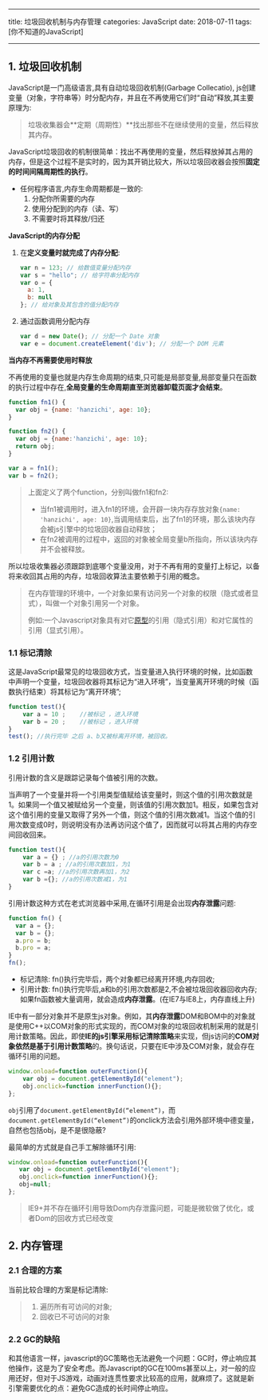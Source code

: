 -----

title: 垃圾回收机制与内存管理
categories: JavaScript
date: 2018-07-11
tags:[你不知道的JavaScript]

----

## 1. 垃圾回收机制

JavaScript是一门高级语言,具有自动垃圾回收机制(Garbage Collecatio), js创建变量（对象，字符串等）时分配内存，并且在不再使用它们时“自动”释放,其主要原理为:

>  垃圾收集器会**定期（周期性）**找出那些不在继续使用的变量，然后释放其内存。

JavaScript垃圾回收的机制很简单：找出不再使用的变量，然后释放掉其占用的内存，但是这个过程不是实时的，因为其开销比较大，所以垃圾回收器会按照**固定的时间间隔周期性的执行**。

- 任何程序语言,内存生命周期都是一致的:
  1. 分配你所需要的内存
  2. 使用分配到的内存（读、写）
  3. 不需要时将其释放/归还 

**JavaScript的内存分配**

1. 在**定义变量时就完成了内存分配**:

   ```JavaScript
   var n = 123; // 给数值变量分配内存
   var s = "hello"; // 给字符串分配内存
   var o = {
     a: 1,
     b: null
   }; // 给对象及其包含的值分配内存
   ```

2. 通过函数调用分配内存

   ```JavaScript
   var d = new Date(); // 分配一个 Date 对象
   var e = document.createElement('div'); // 分配一个 DOM 元素
   ```

**当内存不再需要使用时释放**

不再使用的变量也就是内存生命周期的结束,只可能是局部变量,局部变量只在函数的执行过程中存在,**全局变量的生命周期直至浏览器卸载页面才会结束**。

```JavaScript
function fn1() {
  var obj = {name: 'hanzichi', age: 10};
}

function fn2() {
  var obj = {name:'hanzichi', age: 10};
  return obj;
}

var a = fn1();
var b = fn2();
```

> 上面定义了两个function，分别叫做fn1和fn2:
>
> - 当fn1被调用时，进入fn1的环境，会开辟一块内存存放对象`{name: 'hanzichi', age: 10}`,当调用结束后，出了fn1的环境，那么该块内存会被js引擎中的垃圾回收器自动释放；
> - 在fn2被调用的过程中，返回的对象被全局变量b所指向，所以该块内存并不会被释放。

所以垃圾收集器必须跟踪到底哪个变量没用，对于不再有用的变量打上标记，以备将来收回其占用的内存，垃圾回收算法主要依赖于引用的概念。

> 在内存管理的环境中，一个对象如果有访问另一个对象的权限（隐式或者显式），叫做一个对象引用另一个对象。
>
> 例如:一个Javascript对象具有对它[原型](https://developer.mozilla.org/en/JavaScript/Guide/Inheritance_and_the_prototype_chain)的引用（隐式引用）和对它属性的引用（显式引用）。

### 1.1 标记清除

这是JavaScript最常见的垃圾回收方式，当变量进入执行环境的时候，比如函数中声明一个变量，垃圾回收器将其标记为“进入环境”，当变量离开环境的时候（函数执行结束）将其标记为“离开环境”;

```JavaScript
function test(){
    var a = 10 ;    //被标记 ，进入环境  
    var b = 20 ;    //被标记 ，进入环境
}
test(); //执行完毕 之后 a、b又被标离开环境，被回收。
```

### 1.2 引用计数

引用计数的含义是跟踪记录每个值被引用的次数。

当声明了一个变量并将一个引用类型值赋给该变量时，则这个值的引用次数就是1。如果同一个值又被赋给另一个变量，则该值的引用次数加1。相反，如果包含对这个值引用的变量又取得了另外一个值，则这个值的引用次数减1。当这个值的引用次数变成0时，则说明没有办法再访问这个值了，因而就可以将其占用的内存空间回收回来。

```JavaScript
function test(){
    var a = {} ; //a的引用次数为0 
    var b = a ; //a的引用次数加1，为1 
    var c =a; //a的引用次数再加1，为2
    var b ={}; //a的引用次数减1，为1
}
```

 引用计数这种方式在老式浏览器中采用,在循环引用是会出现**内存泄露**问题:

```JavaScript
function fn() {
  var a = {};
  var b = {};
  a.pro = b;
  b.pro = a;
}
fn();
```

- 标记清除: fn()执行完毕后，两个对象都已经离开环境,内存回收;
- 引用计数: fn()执行完毕后,a和b的引用次数都是2,不会被垃圾回收器回收内存;如果fn函数被大量调用，就会造成**内存泄露**。(在IE7与IE8上，内存直线上升)

IE中有一部分对象并不是原生js对象。例如，其**内存泄露**DOM和BOM中的对象就是使用C++以COM对象的形式实现的，而COM对象的垃圾回收机制采用的就是引用计数策略。因此，即使**IE的js引擎采用标记清除策略**来实现，但js访问的**COM对象依然是基于引用计数策略**的。换句话说，只要在IE中涉及COM对象，就会存在循环引用的问题。

```JavaScript
window.onload=function outerFunction(){
    var obj = document.getElementById("element");
    obj.onclick=function innerFunction(){};
};
```

`obj`引用了`document.getElementById(“element”)`，而`document.getElementById(“element”)`的onclick方法会引用外部环境中德变量，自然也包括obj，是不是很隐蔽?

最简单的方式就是自己手工解除循环引用:

```JavaScript
window.onload=function outerFunction(){
   var obj = document.getElementById("element");
   obj.onclick=function innerFunction(){};
   obj=null;
};
```

> IE9+并不存在循环引用导致Dom内存泄露问题，可能是微软做了优化，或者Dom的回收方式已经改变

## 2. 内存管理

### 2.1 合理的方案

当前比较合理的方案是标记清除:

> 1. 遍历所有可访问的对象;
> 2. 回收已不可访问的对象

### 2.2 GC的缺陷

和其他语言一样，javascript的GC策略也无法避免一个问题：GC时，停止响应其他操作，这是为了安全考虑。而Javascript的GC在100ms甚至以上，对一般的应用还好，但对于JS游戏，动画对连贯性要求比较高的应用，就麻烦了。这就是新引擎需要优化的点：避免GC造成的长时间停止响应。